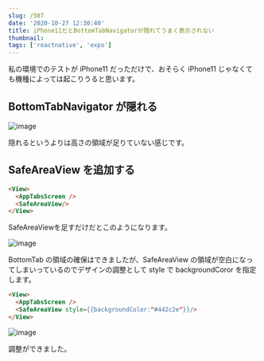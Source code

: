 ```yaml
---
slug: /507
date: '2020-10-27 12:30:40'
title: iPhone11だとBottomTabNavigatorが隠れてうまく表示されない
thumbnail:
tags: ['reactnative', 'expo']
---
```

私の環境でのテストが iPhone11 だっただけで、おそらく iPhone11 じゃなくても機種によっては起こりうると思います。

## BottomTabNavigator が隠れる

![image](/img/blog/contents/2020/10/Simulator-Screen-Shot-iPhone-11-Pro-Max-2020-10-06-at-18.46.26.png)

隠れるというよりは高さの領域が足りていない感じです。

## SafeAreaView を追加する
```html
<View>
  <AppTabsScreen />
  <SafeAreaView/>
</View>
```
SafeAreaViewを足すだけだとこのようになります。

![image](/img/blog/contents/2020/10/Simulator-Screen-Shot-iPhone-11-2020-10-07-at-20.18.42.png)

BottomTab の領域の確保はできましたが、SafeAreaView の領域が空白になってしまいっているのでデザインの調整として style で backgroundCoror を指定します。

```html
<View>
  <AppTabsScreen />
  <SafeAreaView style={{backgroundColor:"#442c2e"}}/>
</View>
```

![image](/img/blog/contents/2020/10/Simulator-Screen-Shot-iPhone-11-2020-10-07-at-20.27.26-1.png)

調整ができました。
